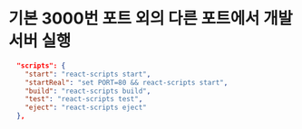 # 기본 3000번 포트 외의 다른 포트에서 개발서버 실행
```json
  "scripts": {
    "start": "react-scripts start",
    "startReal": "set PORT=80 && react-scripts start",
    "build": "react-scripts build",
    "test": "react-scripts test",
    "eject": "react-scripts eject"
  },
```
